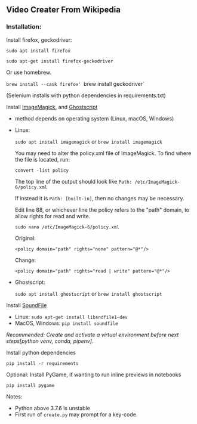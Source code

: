 ## Video Creater From Wikipedia


### Installation:

Install firefox, geckodriver:

`sudo apt install firefox`

`sudo apt-get install firefox-geckodriver`

Or use homebrew.

`brew install --cask firefox'
`brew install geckodriver`

(Selenium installs with python dependencies in requirements.txt)


Install [ImageMagick](https://imagemagick.org/script/download.php), and [Ghostscript](https://www.ghostscript.com/doc/9.53.3/Install.htm)
    
- method depends on operating system (Linux, macOS, Windows)
- Linux:
    
    `sudo apt install imagemagick` or `brew install imagemagick`
  
    You may need to alter the policy.xml file of ImageMagick. To find where the file is located, run:
    
    `convert -list policy`

    The top line of the output should look like
    `Path: /etc/ImageMagick-6/policy.xml`

    If instead it is `Path: [built-in]`, then no changes may be necessary.
    
    Edit line 88, or whichever line the policy refers to the "path" domain, to allow rights for read and write.
    
    `sudo nano /etc/ImageMagick-6/policy.xml`

    Original:
    
    `<policy domain="path" rights="none" pattern="@*"/>`

    Change:

    `<policy domain="path" rights="read | write" pattern="@*"/>`

- Ghostscript:

    `sudo apt install ghostscript` or `brew install ghostscript`

Install [SoundFile](https://pysoundfile.readthedocs.io/en/latest/#installation)
   
- Linux: `sudo apt-get install libsndfile1-dev`
- MacOS, Windows: `pip install soundfile`

*Recommended: Create and activate a virtual environment before next steps[python venv, conda, pipenv].*

Install python dependencies

`pip install -r requirements`

Optional: Install PyGame, if wanting to run inline previews in notebooks

`pip install pygame`

Notes:
 - Python above 3.7.6 is unstable
 - First run of `create.py` may prompt for a key-code.